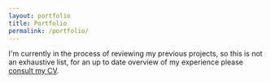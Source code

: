 ```yaml
---
layout: portfolio
title: Portfolio
permalink: /portfolio/
---
```


I'm currently in the process of reviewing my previous projects, so this is not an exhaustive list, for an up to date overview of my experience please [consult my CV](../cv/).
